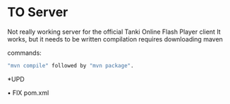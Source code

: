# TO Server

Not really working server for the official Tanki Online Flash Player client
It works, but it needs to be written
compilation requires downloading
maven 

commands: 
```bash
"mvn compile" followed by "mvn package".
```

*UPD

• FIX pom.xml
